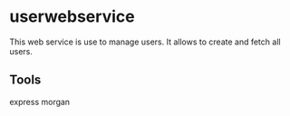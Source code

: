 # userwebservice

This web service is use to manage users. It allows to create and fetch all users.

## Tools

express
morgan


